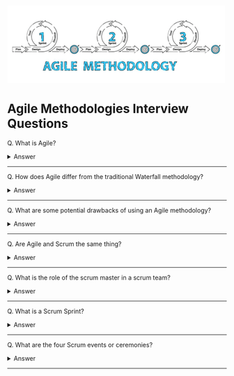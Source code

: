 ![Agile logo](images/logos/logo-agile.png)

# Agile Methodologies Interview Questions

Q. What is Agile?

<details><summary>Answer</summary>

Agile is an approach or mindset in project management and software development. It emphasizes on building software incrementally while adapting and responding to changes as the product and requirements evolve. Agile was introduced as a flexible methodology in response to the rigidness of the traditional waterfall methodology.

</details>

---

Q. How does Agile differ from the traditional Waterfall methodology?

<details><summary>Answer</summary>

- Agile values adaptability and involvement; Waterfall values planning ahead.
- Agile is an incremental and iterative approach; Waterfall is a linear and sequential approach.
- Agile separates a project into sprints; Waterfall divides a project into phases.
- Agile helps complete many small projects; Waterfall helps complete one single project.
- Agile introduces a product mindset with a focus on customer satisfaction; Waterfall introduces a project mindset with a focus on successful project delivery.
- Requirements are prepared everyday in Agile, while requirements are prepared once at the start in Waterfall.
- Agile allows requirement changes at any time; Waterfall avoids scope changes once the project starts.
- Testing is performed concurrently with development in Agile; testing phase comes only after the build phase in Waterfall.
- Test teams in Agile can take part in requirements change; test teams in Waterfall do not get involved in requirements change
- Agile enables the entire team to manage the project without a dedicated project manager; Waterfall requires a project manager who plays an essential role in every phase.

</details>

---

Q. What are some potential drawbacks of using an Agile methodology?

<details><summary>Answer</summary>

- Agile is simple to understand in principle but hard to do well in practice. It requires real commitment and first attempts are not likely to go very well.
- The fact that Agile requires minimal planning at the beginning makes it easy to get sidetracked delivering new, unexpected functionality.
- Agile demands more time and energy from everyone because developers and users (e.g. Product Owner) must constantly interact with each other.
- There can be less of a blueprint of what the final deliverable will be. This can make it harder to gain commitment to the project by stakeholders at the early stage.
- Agile can be challenging when there is a supplier-customer relationship. Customers typically want to know what they are getting for their money as early as possible.
- Agile can be very challenging on much larger projects or where co-location is not possible (between developers and the business).
- The agile approach often requires quick shifts from one aspect of a project to another. This may leave little time for doing the proper paperwork at each stage. Record-keeping is important, but it is often a casualty of agile working methods.
- Features that are too big to fit into one or even several cycles might be avoided because they don't fit in nicely into the philosophy.

</details>

---

Q. Are Agile and Scrum the same thing?

<details><summary>Answer</summary>

No. Agile is a philosophy or mindset and a set of principles. It is an umbrella term used for a number of specific methodologies, one of which is Scrum. While Scrum is the most popular way to implement the agile framework, there are other popular agile methodologies out there such as Kanban and Extreme Programming (XP).

![image](images/005.png)

</details>

---

Q. What is the role of the scrum master in a scrum team?

<details><summary>Answer</summary>

The Scrum Master is accountable for a scrum Team's effectiveness. They focus on coaching the team members in self-management and cross-functionality, eliminating impediments to the team's progress and shielding them from outside interference, and making sure that all scrum events and ceremonies take place and are positive, productive, and kept within the alloted time.

In addition to working with team members, scrum masters also work with project owners as well as stakeholders to ensure that everyone understands and follows scrum practices and is clear about what the team is working on and what the objectives are.

</details>

---

Q. What is a Scrum Sprint?

<details><summary>Answer</summary>

A Scrum Sprint is a recurring time-box of one month or less during which a "Done", useable, and potentially releasable product Increment is created.

![image](images/023.png)

</details>

---

Q. What are the four Scrum events or ceremonies?

<details><summary>Answer</summary>

1. **Sprint Planning**  
During Sprint Planning, the entire Scrum Team collaborates and discusses the desired high-priority work for the Sprint and defines the Sprint Goal. The ScrumMaster's role is primarily to facilitate the meeting. The Product Owner describes the objective of the Sprint and also answers questions from the Development Team about execution and acceptance criteria / criteria of satisfaction. The development team has the final say in how much of the high-priority work it can accomplish during the Sprint.

2. **Daily Scrum**  
The Development Team meets for 15 minutes (or less) every day of the Sprint to inspect progress toward the Sprint Goal. They describe for each other how their own work is going, ask for help when needed, and consider whether they are still on track to meet the Sprint Goal. This is not a status meeting but is instead an opportunity for the Development Team to inspect and adapt the product and process on a daily basis.

3. **Sprint Review**  
Sprint reviews focus on the product being developed, specifically on the potentially shippable product increment created during the sprint. During a sprint review, the Scrum Team invites stakeholders to discuss what was completed during the Sprint. They adapt the Product Backlog as needed based on this feedback. The Product Owner has the option to release any of the completed functionality. Though a demo might be part of this meeting, the primary purpose of the Sprint Review is the inspect and adapt capability provided by the discussion.

4. **Sprint Retrospective**  
Sprint retrospectives focus on the process. During a sprint retrospective the Scrum Team discusses what went right and areas for improvement in the Sprint. They make tangible plans for how to improve their own process, tools and relationships.

![image](images/022.png)

</details>

---
